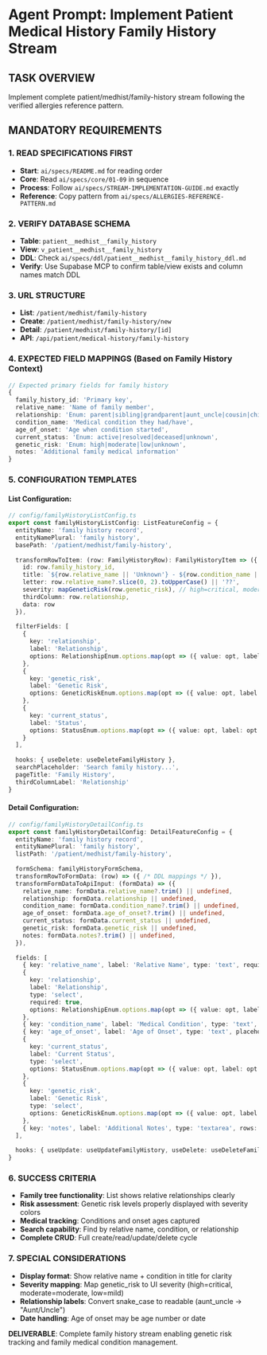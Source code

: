 # Agent Prompt: Implement Patient Medical History Family History Stream

## TASK OVERVIEW
Implement complete patient/medhist/family-history stream following the verified allergies reference pattern.

## MANDATORY REQUIREMENTS

### **1. READ SPECIFICATIONS FIRST**
- **Start**: `ai/specs/README.md` for reading order
- **Core**: Read `ai/specs/core/01-09` in sequence
- **Process**: Follow `ai/specs/STREAM-IMPLEMENTATION-GUIDE.md` exactly  
- **Reference**: Copy pattern from `ai/specs/ALLERGIES-REFERENCE-PATTERN.md`

### **2. VERIFY DATABASE SCHEMA**
- **Table**: `patient__medhist__family_history`
- **View**: `v_patient__medhist__family_history`
- **DDL**: Check `ai/specs/ddl/patient__medhist__family_history_ddl.md`
- **Verify**: Use Supabase MCP to confirm table/view exists and column names match DDL

### **3. URL STRUCTURE**
- **List**: `/patient/medhist/family-history` 
- **Create**: `/patient/medhist/family-history/new`
- **Detail**: `/patient/medhist/family-history/[id]`
- **API**: `/api/patient/medical-history/family-history`

### **4. EXPECTED FIELD MAPPINGS** (Based on Family History Context)
```typescript
// Expected primary fields for family history
{
  family_history_id: 'Primary key',
  relative_name: 'Name of family member',
  relationship: 'Enum: parent|sibling|grandparent|aunt_uncle|cousin|child',
  condition_name: 'Medical condition they had/have',
  age_of_onset: 'Age when condition started',
  current_status: 'Enum: active|resolved|deceased|unknown',
  genetic_risk: 'Enum: high|moderate|low|unknown',
  notes: 'Additional family medical information'
}
```

### **5. CONFIGURATION TEMPLATES**

#### List Configuration:
```typescript
// config/familyHistoryListConfig.ts
export const familyHistoryListConfig: ListFeatureConfig = {
  entityName: 'family history record',
  entityNamePlural: 'family history',
  basePath: '/patient/medhist/family-history',
  
  transformRowToItem: (row: FamilyHistoryRow): FamilyHistoryItem => ({
    id: row.family_history_id,
    title: `${row.relative_name || 'Unknown'} - ${row.condition_name || 'Unknown condition'}`,
    letter: row.relative_name?.slice(0, 2).toUpperCase() || '??',
    severity: mapGeneticRisk(row.genetic_risk), // high=critical, moderate=moderate, low=mild
    thirdColumn: row.relationship,
    data: row
  }),
  
  filterFields: [
    {
      key: 'relationship',
      label: 'Relationship',
      options: RelationshipEnum.options.map(opt => ({ value: opt, label: opt.replace('_', ' ') }))
    },
    {
      key: 'genetic_risk', 
      label: 'Genetic Risk',
      options: GeneticRiskEnum.options.map(opt => ({ value: opt, label: opt }))
    },
    {
      key: 'current_status',
      label: 'Status',
      options: StatusEnum.options.map(opt => ({ value: opt, label: opt }))
    }
  ],
  
  hooks: { useDelete: useDeleteFamilyHistory },
  searchPlaceholder: 'Search family history...',
  pageTitle: 'Family History',
  thirdColumnLabel: 'Relationship'
}
```

#### Detail Configuration:
```typescript
// config/familyHistoryDetailConfig.ts
export const familyHistoryDetailConfig: DetailFeatureConfig = {
  entityName: 'family history record', 
  entityNamePlural: 'family history',
  listPath: '/patient/medhist/family-history',
  
  formSchema: familyHistoryFormSchema,
  transformRowToFormData: (row) => ({ /* DDL mappings */ }),
  transformFormDataToApiInput: (formData) => ({
    relative_name: formData.relative_name?.trim() || undefined,
    relationship: formData.relationship || undefined, 
    condition_name: formData.condition_name?.trim() || undefined,
    age_of_onset: formData.age_of_onset?.trim() || undefined,
    current_status: formData.current_status || undefined,
    genetic_risk: formData.genetic_risk || undefined,
    notes: formData.notes?.trim() || undefined,
  }),
  
  fields: [
    { key: 'relative_name', label: 'Relative Name', type: 'text', required: true },
    { 
      key: 'relationship', 
      label: 'Relationship', 
      type: 'select', 
      required: true,
      options: RelationshipEnum.options.map(opt => ({ value: opt, label: opt.replace('_', ' ') }))
    },
    { key: 'condition_name', label: 'Medical Condition', type: 'text', required: true },
    { key: 'age_of_onset', label: 'Age of Onset', type: 'text', placeholder: 'Age when condition started' },
    {
      key: 'current_status',
      label: 'Current Status',
      type: 'select',
      options: StatusEnum.options.map(opt => ({ value: opt, label: opt }))
    },
    {
      key: 'genetic_risk',
      label: 'Genetic Risk',
      type: 'select', 
      options: GeneticRiskEnum.options.map(opt => ({ value: opt, label: opt }))
    },
    { key: 'notes', label: 'Additional Notes', type: 'textarea', rows: 4 }
  ],
  
  hooks: { useUpdate: useUpdateFamilyHistory, useDelete: useDeleteFamilyHistory }
}
```

### **6. SUCCESS CRITERIA**
- **Family tree functionality**: List shows relative relationships clearly
- **Risk assessment**: Genetic risk levels properly displayed with severity colors
- **Medical tracking**: Conditions and onset ages captured
- **Search capability**: Find by relative name, condition, or relationship
- **Complete CRUD**: Full create/read/update/delete cycle

### **7. SPECIAL CONSIDERATIONS**
- **Display format**: Show relative name + condition in title for clarity
- **Severity mapping**: Map genetic_risk to UI severity (high=critical, moderate=moderate, low=mild)
- **Relationship labels**: Convert snake_case to readable (aunt_uncle → "Aunt/Uncle")
- **Date handling**: Age of onset may be age number or date

**DELIVERABLE**: Complete family history stream enabling genetic risk tracking and family medical condition management.